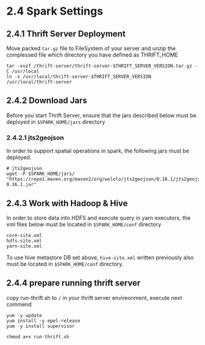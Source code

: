 # 2.4 Spark Settings

## 2.4.1 Thrift Server Deployment
Move packed `tar.gz` file to FileSystem of your server and unzip the complessed file which directory you have defined as THRIFT_HOME
  ```
  tar -xvzf /thrift-server/thrift-server-$THRIFT_SERVER_VERSION.tar.gz -C /usr/local
  ln -s /usr/local/thrift-server-$THRIFT_SERVER_VERSION /usr/local/thrift-server
  ```
## 2.4.2 Download Jars
Before you start Thrift Server, ensure that the jars described below must be deployed in `$SPARK_HOME/jars` directory

### 2.4.2.1 jts2geojson
In order to support spatial operations in spark, the following jars must be deployed.
```
# jts2geojson
wget -P $SPARK_HOME/jars/ "https://repo1.maven.org/maven2/org/wololo/jts2geojson/0.16.1/jts2geojson-0.16.1.jar"
```


## 2.4.3 Work with Hadoop & Hive

In order to store data into HDFS and execute query in yarn executors, the xml files below must be located in  `$SPARK_HOME/conf` directory

```
core-site.xml
hdfs-site.xml
yarn-site.xml
```

To use hive metastore DB set above, `hive-site.xml` written previously also must be located in `$SPARK_HOME/conf` directory.

## 2.4.4 prepare running thrift server
copy run-thrift.sh to `/` in your thrift server envireonment, execute next commend
```
yum -y update
yum install -y epel-release
yum -y install supervisor

chmod a+x run-thrift.sh
```